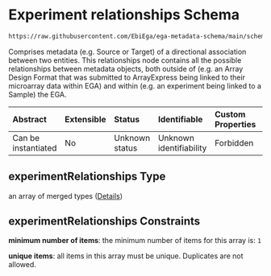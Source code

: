 # Experiment relationships Schema

```txt
https://raw.githubusercontent.com/EbiEga/ega-metadata-schema/main/schemas/EGA.experiment.json#/properties/experimentRelationships
```

Comprises metadata (e.g. Source or Target) of a directional association between two entities. This relationships node contains all the possible relationships between metadata objects, both outside of (e.g. an Array Design Format that was submitted to ArrayExpress being linked to their microarray data within EGA) and within (e.g. an experiment being linked to a Sample) the EGA.

| Abstract            | Extensible | Status         | Identifiable            | Custom Properties | Additional Properties | Access Restrictions | Defined In                                                                           |
| :------------------ | :--------- | :------------- | :---------------------- | :---------------- | :-------------------- | :------------------ | :----------------------------------------------------------------------------------- |
| Can be instantiated | No         | Unknown status | Unknown identifiability | Forbidden         | Forbidden             | none                | [EGA.experiment.json\*](../../../schemas/EGA.experiment.json "open original schema") |

## experimentRelationships Type

an array of merged types ([Details](ega-1-properties-experiment-relationships-items.md))

## experimentRelationships Constraints

**minimum number of items**: the minimum number of items for this array is: `1`

**unique items**: all items in this array must be unique. Duplicates are not allowed.
